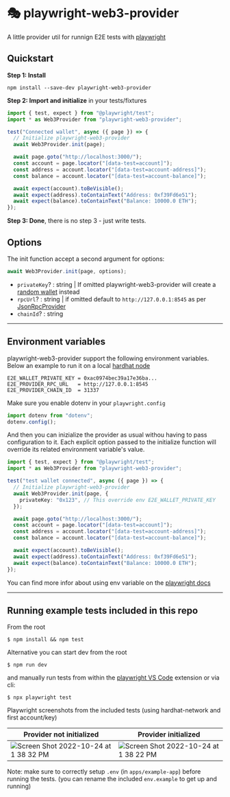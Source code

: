 # 🎭 playwright-web3-provider

A little provider util for runnign E2E tests with [playwright](https://playwright.dev/)

## Quickstart

**Step 1: Install**

```
npm install --save-dev playwright-web3-provider
```

**Step 2: Import and initialize** in your tests/fixtures

```ts
import { test, expect } from "@playwright/test";
import * as Web3Provider from "playwright-web3-provider";

test("Connected wallet", async ({ page }) => {
  // Initialize playwright-web3-provider
  await Web3Provider.init(page);

  await page.goto("http://localhost:3000/");
  const account = page.locator("[data-test=account]");
  const address = account.locator("[data-test=account-address]");
  const balance = account.locator("[data-test=account-balance]");

  await expect(account).toBeVisible();
  await expect(address).toContainText("Address: 0xf39Fd6e51");
  await expect(balance).toContainText("Balance: 10000.0 ETH");
});
```

**Step 3: Done**, there is no step 3 - just write tests.

## Options

The init function accept a second argument for options:

```ts
await Web3Provider.init(page, options);
```

- `privateKey`? : string | If omitted playwright-web3-provider will create a [random wallet](https://docs.ethers.io/v5/api/signer/#Wallet-createRandom) instead
- `rpcUrl`? : string | if omitted default to `http://127.0.0.1:8545` as per [JsonRpcProvider](https://docs.ethers.io/v5/api/providers/jsonrpc-provider/#JsonRpcProvider)
- `chainId`? : string

---

## Environment variables

playwright-web3-provider support the following environment variables.
Below an example to run it on a local [hardhat node](https://hardhat.org/hardhat-network/docs/reference#initial-state)

```env
E2E_WALLET_PRIVATE_KEY = 0xac0974bec39a17e36ba...
E2E_PROVIDER_RPC_URL   = http://127.0.0.1:8545
E2E_PROVIDER_CHAIN_ID  = 31337
```

Make sure you enable dotenv in your `playwright.config`

```ts
import dotenv from "dotenv";
dotenv.config();
```

And then you can inizialize the provider as usual withou having to pass configuration to it. Each explicit option passed to the initialize function will override its related environment variable's value.

```ts
import { test, expect } from "@playwright/test";
import * as Web3Provider from "playwright-web3-provider";

test("test wallet connected", async ({ page }) => {
  // Initialize playwright-web3-provider
  await Web3Provider.init(page, {
    privateKey: "0x123", // This override env E2E_WALLET_PRIVATE_KEY
  });

  await page.goto("http://localhost:3000/");
  const account = page.locator("[data-test=account]");
  const address = account.locator("[data-test=account-address]");
  const balance = account.locator("[data-test=account-balance]");

  await expect(account).toBeVisible();
  await expect(address).toContainText("Address: 0xf39Fd6e51");
  await expect(balance).toContainText("Balance: 10000.0 ETH");
});
```

You can find more infor about using env variable on the [playwright docs](https://playwright.dev/docs/test-parameterize#passing-environment-variables)

---

## Running example tests included in this repo

From the root

```
$ npm install && npm test
```

Alternative you can start dev from the root

```
$ npm run dev
```

and manually run tests from within the [playwright VS Code](https://marketplace.visualstudio.com/items?itemName=ms-playwright.playwright) extension or via cli:

```
$ npx playwright test
```

Playwright screenshots from the included tests (using hardhat-network and first account/key)

| Provider not initialized                                                                                                                     | Provider initialized                                                                                                                         |
| -------------------------------------------------------------------------------------------------------------------------------------------- | -------------------------------------------------------------------------------------------------------------------------------------------- |
| ![Screen Shot 2022-10-24 at 1 38 32 PM](https://user-images.githubusercontent.com/389705/197625105-870abb65-65fd-429f-b6d4-cae77970aa5a.png) | ![Screen Shot 2022-10-24 at 1 38 22 PM](https://user-images.githubusercontent.com/389705/197625132-f67a29e1-b128-402c-9857-dd82696dd340.png) |

Note: make sure to correctly setup `.env` (in `apps/example-app`) before running the tests. (you can rename the included `env.example` to get up and running)
